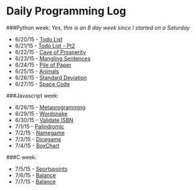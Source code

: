 # Daily Programming Log
###Python week:
*Yes, this is an 8 day week since I started on a Saturday*
* 6/20/15 - [Todo List](https://github.com/trvrsalom/dailyprogrammer/tree/master/Week_1/6:20:15)
* 6/21/15 - [Todo List - Pt2](https://github.com/trvrsalom/dailyprogrammer/tree/master/Week_1/6:21:15)
* 6/22/15 - [Cave of Prosperity](https://github.com/trvrsalom/dailyprogrammer/tree/master/Week_1/6:22:15)
* 6/23/15 - [Mangling Sentences](https://github.com/trvrsalom/dailyprogrammer/tree/master/Week_1/6:23:15)
* 6/24/15 - [Pile of Paper](https://github.com/trvrsalom/dailyprogrammer/tree/master/Week_1/6:24:15)
* 6/25/15 - [Animals](https://github.com/trvrsalom/dailyprogrammer/tree/master/Week_1/6:25:15)
* 6/26/15 - [Standard Deviation](https://github.com/trvrsalom/dailyprogrammer/tree/master/Week_1/6:26:15)
* 6/27/15 - [Space Code](https://github.com/trvrsalom/dailyprogrammer/tree/master/Week_1/6:27:15)

###Javascript week:
* 6/28/15 - [Metaprogramming](https://github.com/trvrsalom/dailyprogrammer/tree/master/Week_2/6:28:15)
* 6/29/15 - [Wordsnake](https://github.com/trvrsalom/dailyprogrammer/tree/master/Week_2/6:29:15)
* 6/30/15 - [Validate ISBN](https://github.com/trvrsalom/dailyprogrammer/tree/master/Week_2/6:30:15)
* 7/1/15 - [Palindromic](https://github.com/trvrsalom/dailyprogrammer/tree/master/Week_2/7:1:15)
* 7/2/15 - [Namegame](https://github.com/trvrsalom/dailyprogrammer/tree/master/Week_2/7:2:15)
* 7/3/15 - [Dicegame](https://github.com/trvrsalom/dailyprogrammer/tree/master/Week_2/7:3:15)
* 7/4/15 - [BoxChart](https://github.com/trvrsalom/dailyprogrammer/tree/master/Week_2/7:4:15)

###C week:
* 7/5/15 - [Sportspoints](https://github.com/trvrsalom/dailyprogrammer/tree/master/Week_3/7:5:15)
* 7/6/15 - [Balance](https://github.com/trvrsalom/dailyprogrammer/tree/master/Week_3/7:6:15)
* 7/7/15 - [Balance](https://github.com/trvrsalom/dailyprogrammer/tree/master/Week_3/7:7:15)

